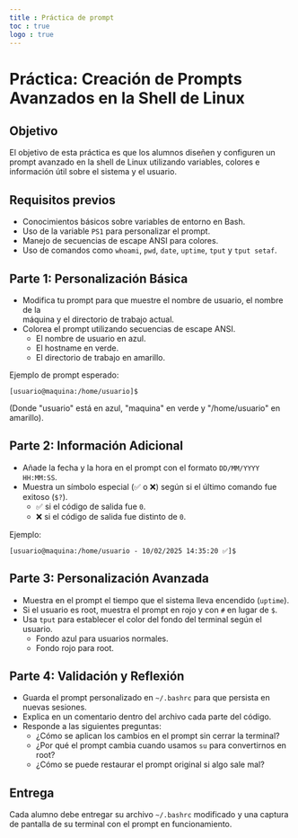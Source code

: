```yaml
---
title : Práctica de prompt
toc : true
logo : true
---
```



# Práctica: Creación de Prompts Avanzados en la Shell de Linux

## Objetivo
El objetivo de esta práctica es que los alumnos diseñen y configuren un prompt avanzado en la shell de Linux utilizando variables, colores e información útil sobre el sistema y el usuario.

## Requisitos previos
- Conocimientos básicos sobre variables de entorno en Bash.
- Uso de la variable `PS1` para personalizar el prompt.
- Manejo de secuencias de escape ANSI para colores.
- Uso de comandos como `whoami`, `pwd`, `date`, `uptime`, `tput` y `tput setaf`.


## Parte 1: Personalización Básica
+ Modifica tu prompt para que muestre el nombre de usuario, el nombre de la \
  máquina y el directorio de trabajo actual.
+ Colorea el prompt utilizando secuencias de escape ANSI.
  - El nombre de usuario en azul.
  - El hostname en verde.
  - El directorio de trabajo en amarillo.

Ejemplo de prompt esperado:

```
[usuario@maquina:/home/usuario]$
```

(Donde "usuario" está en azul, "maquina" en verde y "/home/usuario" en amarillo).

## Parte 2: Información Adicional

+ Añade la fecha y la hora en el prompt con el formato `DD/MM/YYYY HH:MM:SS`.
+ Muestra un símbolo especial (✅ o ❌) según si el último comando fue exitoso (`$?`).
  - ✅ si el código de salida fue `0`.
  - ❌ si el código de salida fue distinto de `0`.

Ejemplo:

```
[usuario@maquina:/home/usuario - 10/02/2025 14:35:20 ✅]$
```


## Parte 3: Personalización Avanzada

+ Muestra en el prompt el tiempo que el sistema lleva encendido (`uptime`).
+ Si el usuario es root, muestra el prompt en rojo y con `#` en lugar de `$`.
+ Usa `tput` para establecer el color del fondo del terminal según el usuario.
  - Fondo azul para usuarios normales.
  - Fondo rojo para root.


## Parte 4: Validación y Reflexión

+ Guarda el prompt personalizado en `~/.bashrc` para que persista en nuevas sesiones.
+ Explica en un comentario dentro del archivo cada parte del código.
+ Responde a las siguientes preguntas:
  - ¿Cómo se aplican los cambios en el prompt sin cerrar la terminal?
  - ¿Por qué el prompt cambia cuando usamos `su` para convertirnos en root?
  - ¿Cómo se puede restaurar el prompt original si algo sale mal?


## Entrega

Cada alumno debe entregar su archivo `~/.bashrc` modificado y una captura de pantalla de su terminal con el prompt en funcionamiento.



